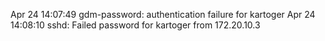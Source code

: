 Apr 24 14:07:49 gdm-password: authentication failure for kartoger
Apr 24 14:08:10 sshd: Failed password for kartoger from 172.20.10.3

